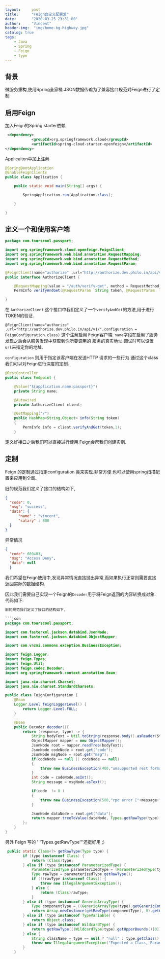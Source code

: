 ```yaml
---
layout:     post
title:      "Feign自定义配置爱"
date:       "2020-03-25 23:31:00"
author:     "Vincent"
header-img:  "img/home-bg-highway.jpg"
catalog: true
tags:
    - Java
    - Spring
    - Feign
    - type
---
```



## 背景

微服务重构,使用Spring全家桶.JSON数据传输为了兼容接口规范对Feign进行了定制

## 启用Feign

 加入Feign的Spring starter依赖
 
```xml
 <dependency>
            <groupId>org.springframework.cloud</groupId>
            <artifactId>spring-cloud-starter-openfeign</artifactId>
</dependency>
```

Applicaiton中加上注解

```java
@SpringBootApplication
@EnableFeignClients
public class Application {

    public static void main(String[] args) {

        SpringApplication.run(Application.class);

    }

}
```

##   定义一个和使用客户端

```java
package com.tourscool.passport;

import org.springframework.cloud.openfeign.FeignClient;
import org.springframework.web.bind.annotation.RequestMapping;
import org.springframework.web.bind.annotation.RequestMethod;
import org.springframework.web.bind.annotation.RequestParam;

@FeignClient(name="authorize" ,url="http://authorize.dev.philo.in/api/v1/",configuration = FeignConfiguration.class)
public interface AuthorizeClient {

    @RequestMapping(value = "/auth/verify-get", method = RequestMethod.GET)
    PermInfo verifyAndGet(@RequestParam  String token, @RequestParam  long applicationId);

}
```

在 ```AuthorizeClient``` 这个接口中我们定义了一个```verifyAndGet```的方法,用于进行TOKEN的验证.

```@FeignClient(name="authorize" ,url="http://authorize.dev.philo.in/api/v1/",configuration = FeignConfiguration.class)```
这个注解启用 Feign客户端. ```name```字段在启用了服务发现之后会从服务发现中获取到你所要调用的
服务的真实地址.调试时可以设置```url```来指定你的地址.

```configuration``` 则用于指定该客户端在发送HTTP 请求的一些行为.通过这个class我们可以对Feign进行深度的定制.

```java
@RestController
public class Endpoint {

    @Value("${application.name:passport}")
    private String name;

    @Autowired
    private AuthorizeClient client;

    @GetMapping("/")
    public HashMap<String,Object> info(String token)
    {
        PermInfo info = client.verifyAndGet(token,1);
    }
```

定义好接口之后我们可以直接进行使用.Feign会帮我们创建实例.

## 定制

Feign 的定制通过指定configuration 类来实现.非常方便.也可以使用spring扫描配置来应用到全局.

旧的规范我们定义了接口的结构如下,

```json
{
  "code": 0,
  "msg": "success",
  "data": {
      "name" : "vincent",
      "salary" : 800
  }
}
```

异常情况

```json
{
  "code": 600403,
  "msg": "Access Deny",
  "data": null
  }
```

我们希望在Feign使用中,发现异常情况直接抛出异常,而如果执行正常则需要直接返回实际的数据结构.

因此我们需要自己实现一个Feign的```Decoder```用于将Feign返回的内容转换成对象.
代码如下:

```java
旧的规范我们定义了接口的结构如下,

```json
package com.tourscool.passport;

import com.fasterxml.jackson.databind.JsonNode;
import com.fasterxml.jackson.databind.ObjectMapper;

import com.vnzmi.commons.exception.BusinessException;

import feign.Logger;
import feign.Types;
import feign.Util;
import feign.codec.Decoder;
import org.springframework.context.annotation.Bean;

import java.nio.charset.Charset;
import java.nio.charset.StandardCharsets;

public class FeignConfiguration {
    @Bean
    Logger.Level feignLoggerLevel() {
        return Logger.Level.FULL;
    }

    @Bean
    public Decoder decoder(){
        return (response, type) -> {
            String bodyText = Util.toString(response.body().asReader(StandardCharsets.UTF_8));
            ObjectMapper mapper = new ObjectMapper();
            JsonNode root = mapper.readTree(bodyText);
            JsonNode codeNode = root.get("code");
            JsonNode msgNode = root.get("msg");
            if(codeNode == null || codeNode == null)
            {
                throw new BusinessException(400,"unsupported rest format");
            }
            int code = codeNode.asInt();
            String message = msgNode.asText();

            if(code  != 0 )
            {
                throw new BusinessException(500,"rpc error ["+message+"]");
            }

            JsonNode dataNode = root.get("data");
            return mapper.treeToValue(dataNode, Types.getRawType(type));
        };
    }
}
```

另外 Feign 写的 '''Types.getRawType'''还挺好用 ;)

```java
 public static Class<?> getRawType(Type type) {
        if (type instanceof Class) {
            return (Class)type;
        } else if (type instanceof ParameterizedType) {
            ParameterizedType parameterizedType = (ParameterizedType)type;
            Type rawType = parameterizedType.getRawType();
            if (!(rawType instanceof Class)) {
                throw new IllegalArgumentException();
            } else {
                return (Class)rawType;
            }
        } else if (type instanceof GenericArrayType) {
            Type componentType = ((GenericArrayType)type).getGenericComponentType();
            return Array.newInstance(getRawType(componentType), 0).getClass();
        } else if (type instanceof TypeVariable) {
            return Object.class;
        } else if (type instanceof WildcardType) {
            return getRawType(((WildcardType)type).getUpperBounds()[0]);
        } else {
            String className = type == null ? "null" : type.getClass().getName();
            throw new IllegalArgumentException("Expected a Class, ParameterizedType, or GenericArrayType, but <" + type + "> is of type " + className);
        }
    }
```







 


